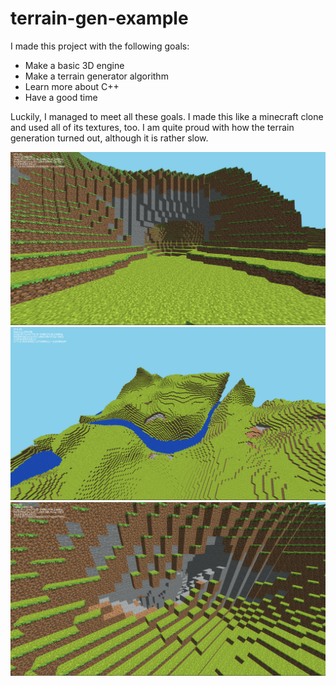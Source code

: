 # terrain-gen-example

I made this project with the following goals:
 - Make a basic 3D engine
 - Make a terrain generator algorithm
 - Learn more about C++
 - Have a good time

Luckily, I managed to meet all these goals. I made this like a minecraft clone and used all of its textures, too.
I am quite proud with how the terrain generation turned out, although it is rather slow.


![screenshot1](https://github.com/KdotDevelopment/terrain-gen-example/blob/main/screenshot1.PNG?raw=true)
![screenshot2](https://github.com/KdotDevelopment/terrain-gen-example/blob/main/screenshot2.PNG?raw=true)
![screenshot3](https://github.com/KdotDevelopment/terrain-gen-example/blob/main/screenshot3.PNG?raw=true)
